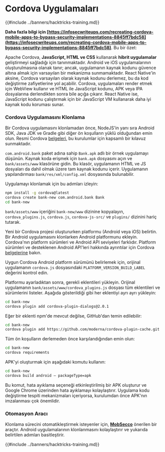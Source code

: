 # Cordova Uygulamaları

{{#include ../banners/hacktricks-training.md}}

**Daha fazla bilgi için [https://infosecwriteups.com/recreating-cordova-mobile-apps-to-bypass-security-implementations-8845ff7bdc58](https://infosecwriteups.com/recreating-cordova-mobile-apps-to-bypass-security-implementations-8845ff7bdc58)**. Bu bir özet:

Apache Cordova, **JavaScript, HTML ve CSS** kullanarak **hibrit uygulamalar** geliştirmeyi sağladığı için tanınmaktadır. Android ve iOS uygulamalarının oluşturulmasına olanak tanır; ancak, uygulamanın kaynak kodunu güvence altına almak için varsayılan bir mekanizma sunmamaktadır. React Native'in aksine, Cordova varsayılan olarak kaynak kodunu derlemez, bu da kod değiştirme zafiyetlerine yol açabilir. Cordova, uygulamaları render etmek için WebView kullanır ve HTML ile JavaScript kodunu, APK veya IPA dosyalarına derlendikten sonra bile açığa çıkarır. React Native ise, JavaScript kodunu çalıştırmak için bir JavaScript VM kullanarak daha iyi kaynak kodu koruması sunar.

### Cordova Uygulamasını Klonlama

Bir Cordova uygulamasını klonlamadan önce, NodeJS'in yanı sıra Android SDK, Java JDK ve Gradle gibi diğer ön koşulların yüklü olduğundan emin olun. Resmi Cordova [belgeleri](https://cordova.apache.org/docs/en/11.x/guide/cli/#install-pre-requisites-for-building), bu kurulumlar için kapsamlı bir kılavuz sunmaktadır.

`com.android.bank` paket adına sahip `Bank.apk` adlı bir örnek uygulamayı düşünün. Kaynak koda erişmek için `bank.apk` dosyasını açın ve `bank/assets/www` klasörüne gidin. Bu klasör, uygulamanın HTML ve JS dosyaları da dahil olmak üzere tam kaynak kodunu içerir. Uygulamanın yapılandırması `bank/res/xml/config.xml` dosyasında bulunabilir.

Uygulamayı klonlamak için bu adımları izleyin:
```bash
npm install -g cordova@latest
cordova create bank-new com.android.bank Bank
cd bank-new
```
`bank/assets/www` içeriğini `bank-new/www` dizinine kopyalayın, `cordova_plugins.js`, `cordova.js`, `cordova-js-src/` ve `plugins/` dizinini hariç tutarak.

Yeni bir Cordova projesi oluştururken platformu (Android veya iOS) belirtin. Bir Android uygulamasını klonlarken Android platformunu ekleyin. Cordova'nın platform sürümleri ve Android API seviyeleri farklıdır. Platform sürümleri ve desteklenen Android API'leri hakkında ayrıntılar için Cordova [belgelerine](https://cordova.apache.org/docs/en/11.x/guide/platforms/android/) bakın.

Uygun Cordova Android platform sürümünü belirlemek için, orijinal uygulamanın `cordova.js` dosyasındaki `PLATFORM_VERSION_BUILD_LABEL` değerini kontrol edin.

Platformu ayarladıktan sonra, gerekli eklentileri yükleyin. Orijinal uygulamanın `bank/assets/www/cordova_plugins.js` dosyası tüm eklentileri ve sürümlerini listeler. Aşağıda gösterildiği gibi her eklentiyi ayrı ayrı yükleyin:
```bash
cd bank-new
cordova plugin add cordova-plugin-dialogs@2.0.1
```
Eğer bir eklenti npm'de mevcut değilse, GitHub'dan temin edilebilir:
```bash
cd bank-new
cordova plugin add https://github.com/moderna/cordova-plugin-cache.git
```
Tüm ön koşulların derlemeden önce karşılandığından emin olun:
```bash
cd bank-new
cordova requirements
```
APK'yi oluşturmak için aşağıdaki komutu kullanın:
```bash
cd bank-new
cordova build android — packageType=apk
```
Bu komut, hata ayıklama seçeneği etkinleştirilmiş bir APK oluşturur ve Google Chrome üzerinden hata ayıklamayı kolaylaştırır. Uygulama kodu değiştirme tespiti mekanizmaları içeriyorsa, kurulumdan önce APK'nın imzalanması çok önemlidir.

### Otomasyon Aracı

Klonlama sürecini otomatikleştirmek isteyenler için, **[MobSecco](https://github.com/Anof-cyber/MobSecco)** önerilen bir araçtır. Android uygulamalarının klonlanmasını kolaylaştırır ve yukarıda belirtilen adımları basitleştirir.

{{#include ../banners/hacktricks-training.md}}
